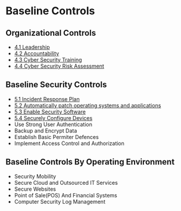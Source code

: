 # Baseline Controls

## Organizational Controls

* [4.1 Leadership](./4-1-leadership.md)
* [4.2 Accountability](./4-2-accountability.md)
* [4.3 Cyber Security Training](./4-3-cybersecurity-training.md)
* [4.4 Cyber Security Risk Assessment](./4-4-cybersecurity-risk-assessment.md)

## Baseline Security Controls

* [5.1 Incident Response Plan](./5-1-incident-response-plan.md)
* [5.2 Automatically patch operating systems and applications](5-2-automatically-patch-os-apps.md)
* [5.3 Enable Security Software](./5-3-enable-security-software.md)
* [5.4 Securely Configure Devices](./5-4-securely-configure-devices.md)
* Use Strong User Authentication
* Backup and Encrypt Data
* Establish Basic Permiter Defences
* Implement Access Control and Authorization

## Baseline Controls By Operating Environment

* Security Mobility
* Secure Cloud and Outsourced IT Services
* Secure Websites
* Point of Sale(POS) And Financial Systems
* Computer Security Log Management
